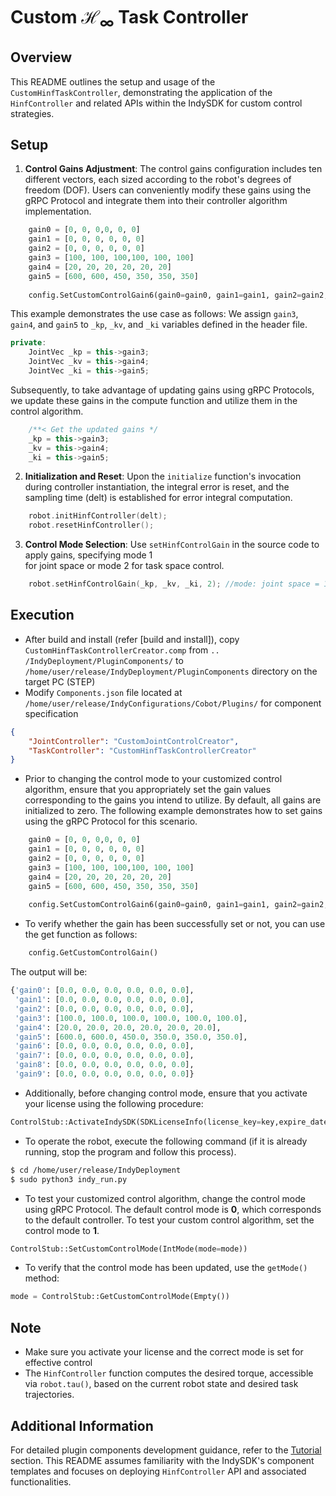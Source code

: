 # Custom $\mathcal{H}_\infty$ Task Controller

## Overview
This README outlines the setup and usage of the `CustomHinfTaskController`, demonstrating the application of  the 
`HinfController` and related APIs within the IndySDK for custom control strategies.

## Setup
1. **Control Gains Adjustment**: The control gains configuration includes ten different vectors, each sized according to the robot's degrees of freedom (DOF). Users can conveniently modify these gains using the gRPC Protocol and integrate them into their controller algorithm implementation.

```python
    gain0 = [0, 0, 0,0, 0, 0]
    gain1 = [0, 0, 0, 0, 0, 0]
    gain2 = [0, 0, 0, 0, 0, 0]
    gain3 = [100, 100, 100,100, 100, 100]
    gain4 = [20, 20, 20, 20, 20, 20]
    gain5 = [600, 600, 450, 350, 350, 350]
    
    config.SetCustomControlGain6(gain0=gain0, gain1=gain1, gain2=gain2, gain3=gain3, gain4=gain4, gain5=gain5)
```

This example demonstrates the use case as follows:
We assign `gain3`, `gain4`, and `gain5` to `_kp`, `_kv`, and `_ki` variables defined in the header file.

```c++
private:
    JointVec _kp = this->gain3;
    JointVec _kv = this->gain4;
    JointVec _ki = this->gain5;
```

Subsequently, to take advantage of updating gains using gRPC Protocols, we update these gains in the compute function and utilize them in the control algorithm.

```c++
    /**< Get the updated gains */
    _kp = this->gain3;
    _kv = this->gain4;
    _ki = this->gain5;
```
2. **Initialization and Reset**: Upon the `initialize` function's invocation during controller instantiation, the 
   integral error is reset, and the sampling time (delt) is established for error integral computation.
```cpp
    robot.initHinfController(delt);
    robot.resetHinfController();
```
3. **Control Mode Selection**: Use `setHinfControlGain` in the source code to apply gains, specifying mode 1  
   for joint space or mode 2 for task space control.
```cpp
    robot.setHinfControlGain(_kp, _kv, _ki, 2); //mode: joint space = 1, task space = 2
```


## Execution
- After build and install (refer [build and install]), copy `CustomHinfTaskControllerCreator.comp` from `..
  /IndyDeployment/PluginComponents/` 
  to `/home/user/release/IndyDeployment/PluginComponents` directory on the target PC (STEP)
- Modify `Components.json` file located at `/home/user/release/IndyConfigurations/Cobot/Plugins/` for component  
  specification
```json
{
    "JointController": "CustomJointControlCreator",
    "TaskController": "CustomHinfTaskControllerCreator"
}
```
- Prior to changing the control mode to your customized control algorithm, ensure that you appropriately set the gain values corresponding to the gains you intend to utilize. By default, all gains are initialized to zero. The following example demonstrates how to set gains using the gRPC Protocol for this scenario.
```python
    gain0 = [0, 0, 0,0, 0, 0]
    gain1 = [0, 0, 0, 0, 0, 0]
    gain2 = [0, 0, 0, 0, 0, 0]
    gain3 = [100, 100, 100,100, 100, 100]
    gain4 = [20, 20, 20, 20, 20, 20]
    gain5 = [600, 600, 450, 350, 350, 350]
    
    config.SetCustomControlGain6(gain0=gain0, gain1=gain1, gain2=gain2, gain3=gain3, gain4=gain4, gain5=gain5)
```
- To verify whether the gain has been successfully set or not, you can use the get function as follows:
```python
    config.GetCustomControlGain()
```
The output will be:
```python
{'gain0': [0.0, 0.0, 0.0, 0.0, 0.0, 0.0],
 'gain1': [0.0, 0.0, 0.0, 0.0, 0.0, 0.0],
 'gain2': [0.0, 0.0, 0.0, 0.0, 0.0, 0.0],
 'gain3': [100.0, 100.0, 100.0, 100.0, 100.0, 100.0],
 'gain4': [20.0, 20.0, 20.0, 20.0, 20.0, 20.0],
 'gain5': [600.0, 600.0, 450.0, 350.0, 350.0, 350.0],
 'gain6': [0.0, 0.0, 0.0, 0.0, 0.0, 0.0],
 'gain7': [0.0, 0.0, 0.0, 0.0, 0.0, 0.0],
 'gain8': [0.0, 0.0, 0.0, 0.0, 0.0, 0.0],
 'gain9': [0.0, 0.0, 0.0, 0.0, 0.0, 0.0]}
```
- Additionally, before changing control mode, ensure that you activate your license using the following procedure:
```python
ControlStub::ActivateIndySDK(SDKLicenseInfo(license_key=key,expire_date=date))
```
- To operate the robot, execute the following command (if it is already running, stop the program and follow this 
  process).
```bash
$ cd /home/user/release/IndyDeployment
$ sudo python3 indy_run.py
```
- To test your customized control algorithm, change the control mode using gRPC Protocol. The default control mode  is 
  **0**, which corresponds to the default controller. To test your custom control algorithm, set the control mode to **1**.

```python
ControlStub::SetCustomControlMode(IntMode(mode=mode))
```
- To verify that the control mode has been updated, use the `getMode()` method:
```python
mode = ControlStub::GetCustomControlMode(Empty())
```

## Note
- Make sure you activate your license and the correct mode is set for effective control
- The `HinfController` function computes the desired torque,  accessible via `robot.tau()`, based on the 
  current robot state and desired task trajectories.

## Additional Information
For detailed plugin components development guidance, refer to the [Tutorial](http://docs.neuromeka.com/3.2.0/en/IndySDK/section3/) section. This README assumes familiarity 
with the IndySDK's component templates and focuses on deploying `HinfController` API and associated functionalities.
